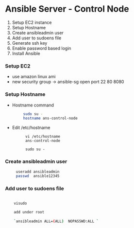 # Ansible Server - Control Node

 1. Setup EC2 instance
 2. Setup Hostname
 3. Create ansibleadmin user
 4. Add user to sudoens file
 5. Generate ssh key
 6. Enable password based login
 7. Install Ansible
 
 
 
 
 ### Setup EC2 
    
      
- use amazon linux ami
- new security group -> ansible-sg
                open port  22
                           80
                           8080
                           
 ### Setup Hostname
    
- Hostname command
      
   ```sh
		sudo su - 
		hostname ans-control-node
   ``` 
    
- Edit /etc/hostname
    
  ```
        vi /etc/hostname
        ans-control-node
        
        sudo su -
  ```

 ### Create ansibleadmin user
 
   ```sh
		useradd ansibleadmin
		passwd  ansible12345
   ```
 
 ### Add user to sudoens file
   
   ```sh
      
	   visudo 
	   
	   add under root
	   
	   `ansibleadmin ALL=(ALL)	NOPASSWD:ALL `
   
   ```
